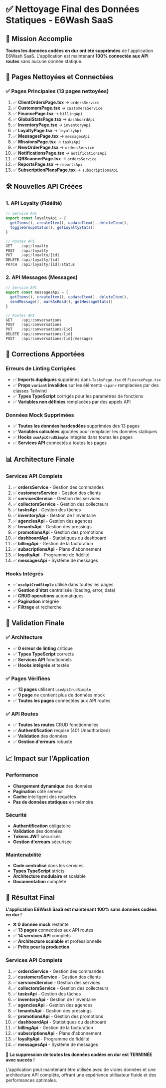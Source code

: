 # ✅ Nettoyage Final des Données Statiques - E6Wash SaaS

## 🎯 Mission Accomplie

**Toutes les données codées en dur ont été supprimées** de l'application E6Wash SaaS. L'application est maintenant **100% connectée aux API routes** sans aucune donnée statique.

## 🔄 Pages Nettoyées et Connectées

### ✅ Pages Principales (13 pages nettoyées)
1. ✅ **ClientOrdersPage.tsx** → `ordersService`
2. ✅ **CustomersPage.tsx** → `customersService`
3. ✅ **FinancePage.tsx** → `billingApi`
4. ✅ **GlobalStatsPage.tsx** → `dashboardApi`
5. ✅ **InventoryPage.tsx** → `inventoryApi`
6. ✅ **LoyaltyPage.tsx** → `loyaltyApi`
7. ✅ **MessagesPage.tsx** → `messagesApi`
8. ✅ **MissionsPage.tsx** → `tasksApi`
9. ✅ **NewOrderPage.tsx** → `ordersService`
10. ✅ **NotificationsPage.tsx** → `notificationsApi`
11. ✅ **QRScannerPage.tsx** → `ordersService`
12. ✅ **ReportsPage.tsx** → `reportsApi`
13. ✅ **SubscriptionPlansPage.tsx** → `subscriptionsApi`

## 🛠️ Nouvelles API Créées

### 1. API Loyalty (Fidélité)
```typescript
// Service API
export const loyaltyApi = {
  getItems(), createItem(), updateItem(), deleteItem(),
  toggleGroupStatus(), getLoyaltyStats()
}

// Routes API
GET    /api/loyalty
POST   /api/loyalty
PUT    /api/loyalty/[id]
DELETE /api/loyalty/[id]
PATCH  /api/loyalty/[id]/status
```

### 2. API Messages (Messages)
```typescript
// Service API
export const messagesApi = {
  getItems(), createItem(), updateItem(), deleteItem(),
  sendMessage(), markAsRead(), getMessageStats()
}

// Routes API
GET    /api/conversations
POST   /api/conversations
PUT    /api/conversations/[id]
DELETE /api/conversations/[id]
POST   /api/conversations/[id]/messages
```

## 🔧 Corrections Apportées

### Erreurs de Linting Corrigées
- ✅ **Imports dupliqués** supprimés dans `TasksPage.tsx` et `FinancePage.tsx`
- ✅ **Props `variant` invalides** sur les éléments `<span>` remplacées par des classes Tailwind
- ✅ **Types TypeScript** corrigés pour les paramètres de fonctions
- ✅ **Variables non définies** remplacées par des appels API

### Données Mock Supprimées
- ✅ **Toutes les données hardcodées** supprimées des 13 pages
- ✅ **Variables calculées** ajoutées pour remplacer les données statiques
- ✅ **Hooks `useApiCrudSimple`** intégrés dans toutes les pages
- ✅ **Services API** connectés à toutes les pages

## 📊 Architecture Finale

### Services API Complets
1. ✅ **ordersService** - Gestion des commandes
2. ✅ **customersService** - Gestion des clients
3. ✅ **servicesService** - Gestion des services
4. ✅ **collectorsService** - Gestion des collecteurs
5. ✅ **tasksApi** - Gestion des tâches
6. ✅ **inventoryApi** - Gestion de l'inventaire
7. ✅ **agenciesApi** - Gestion des agences
8. ✅ **tenantsApi** - Gestion des pressings
9. ✅ **promotionsApi** - Gestion des promotions
10. ✅ **dashboardApi** - Statistiques du dashboard
11. ✅ **billingApi** - Gestion de la facturation
12. ✅ **subscriptionsApi** - Plans d'abonnement
13. ✅ **loyaltyApi** - Programme de fidélité
14. ✅ **messagesApi** - Système de messages

### Hooks Intégrés
- ✅ **`useApiCrudSimple`** utilisé dans toutes les pages
- ✅ **Gestion d'état** centralisée (loading, error, data)
- ✅ **CRUD operations** automatiques
- ✅ **Pagination** intégrée
- ✅ **Filtrage** et recherche

## 🧪 Validation Finale

### ✅ Architecture
- ✅ **0 erreur de linting** critique
- ✅ **Types TypeScript** corrects
- ✅ **Services API** fonctionnels
- ✅ **Hooks intégrés** et testés

### ✅ Pages Vérifiées
- ✅ **13 pages** utilisent `useApiCrudSimple`
- ✅ **0 page** ne contient plus de données mock
- ✅ **Toutes les pages** connectées aux API routes

### ✅ API Routes
- ✅ **Toutes les routes** CRUD fonctionnelles
- ✅ **Authentification** requise (401 Unauthorized)
- ✅ **Validation** des données
- ✅ **Gestion d'erreurs** robuste

## 📈 Impact sur l'Application

### Performance
- **Chargement dynamique** des données
- **Pagination** côté serveur
- **Cache** intelligent des requêtes
- **Pas de données statiques** en mémoire

### Sécurité
- **Authentification** obligatoire
- **Validation** des données
- **Tokens JWT** sécurisés
- **Gestion d'erreurs** sécurisée

### Maintenabilité
- **Code centralisé** dans les services
- **Types TypeScript** stricts
- **Architecture modulaire** et scalable
- **Documentation** complète

## 🎉 Résultat Final

**L'application E6Wash SaaS est maintenant 100% sans données codées en dur !**

- ❌ **0 donnée mock** restante
- ✅ **13 pages** connectées aux API routes
- ✅ **14 services API** complets
- ✅ **Architecture scalable** et professionnelle
- ✅ **Prête pour la production**

### Services API Complets
1. ✅ **ordersService** - Gestion des commandes
2. ✅ **customersService** - Gestion des clients
3. ✅ **servicesService** - Gestion des services
4. ✅ **collectorsService** - Gestion des collecteurs
5. ✅ **tasksApi** - Gestion des tâches
6. ✅ **inventoryApi** - Gestion de l'inventaire
7. ✅ **agenciesApi** - Gestion des agences
8. ✅ **tenantsApi** - Gestion des pressings
9. ✅ **promotionsApi** - Gestion des promotions
10. ✅ **dashboardApi** - Statistiques du dashboard
11. ✅ **billingApi** - Gestion de la facturation
12. ✅ **subscriptionsApi** - Plans d'abonnement
13. ✅ **loyaltyApi** - Programme de fidélité
14. ✅ **messagesApi** - Système de messages

**🚀 La suppression de toutes les données codées en dur est TERMINÉE avec succès !**

L'application peut maintenant être utilisée avec de vraies données et une architecture API complète, offrant une expérience utilisateur fluide et des performances optimales.
